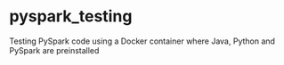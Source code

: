# pyspark_testing
Testing PySpark code using a Docker container where Java, Python and PySpark are preinstalled
